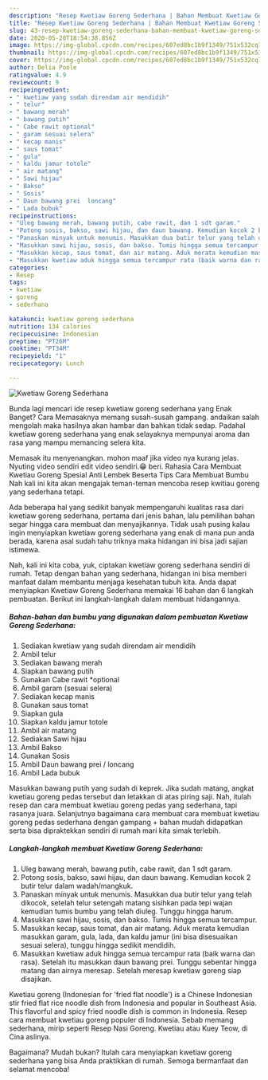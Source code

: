 ```yaml
---
description: "Resep Kwetiaw Goreng Sederhana | Bahan Membuat Kwetiaw Goreng Sederhana Yang Mudah Dan Praktis"
title: "Resep Kwetiaw Goreng Sederhana | Bahan Membuat Kwetiaw Goreng Sederhana Yang Mudah Dan Praktis"
slug: 43-resep-kwetiaw-goreng-sederhana-bahan-membuat-kwetiaw-goreng-sederhana-yang-mudah-dan-praktis
date: 2020-05-20T18:54:38.856Z
image: https://img-global.cpcdn.com/recipes/607ed8bc1b9f1349/751x532cq70/kwetiaw-goreng-sederhana-foto-resep-utama.jpg
thumbnail: https://img-global.cpcdn.com/recipes/607ed8bc1b9f1349/751x532cq70/kwetiaw-goreng-sederhana-foto-resep-utama.jpg
cover: https://img-global.cpcdn.com/recipes/607ed8bc1b9f1349/751x532cq70/kwetiaw-goreng-sederhana-foto-resep-utama.jpg
author: Delia Poole
ratingvalue: 4.9
reviewcount: 9
recipeingredient:
- " kwetiaw yang sudah direndam air mendidih"
- " telur"
- " bawang merah"
- " bawang putih"
- " Cabe rawit optional"
- " garam sesuai selera"
- " kecap manis"
- " saus tomat"
- " gula"
- " kaldu jamur totole"
- " air matang"
- " Sawi hijau"
- " Bakso"
- " Sosis"
- " Daun bawang prei  loncang"
- " Lada bubuk"
recipeinstructions:
- "Uleg bawang merah, bawang putih, cabe rawit, dan 1 sdt garam."
- "Potong sosis, bakso, sawi hijau, dan daun bawang. Kemudian kocok 2 butir telur dalam wadah/mangkuk."
- "Panaskan minyak untuk menumis. Masukkan dua butir telur yang telah dikocok, setelah telur setengah matang sisihkan pada tepi wajan kemudian tumis bumbu yang telah diuleg. Tunggu hingga harum."
- "Masukkan sawi hijau, sosis, dan bakso. Tumis hingga semua tercampur."
- "Masukkan kecap, saus tomat, dan air matang. Aduk merata kemudian masukkan garam, gula, lada, dan kaldu jamur (ini bisa disesuaikan sesuai selera), tunggu hingga sedikit mendidih."
- "Masukkan kwetiaw aduk hingga semua tercampur rata (baik warna dan rasa). Setelah itu masukkan daun bawang prei. Tunggu sebentar hingga matang dan airnya meresap. Setelah meresap kwetiaw goreng siap disajikan."
categories:
- Resep
tags:
- kwetiaw
- goreng
- sederhana

katakunci: kwetiaw goreng sederhana 
nutrition: 134 calories
recipecuisine: Indonesian
preptime: "PT26M"
cooktime: "PT34M"
recipeyield: "1"
recipecategory: Lunch

---
```



![Kwetiaw Goreng Sederhana](https://img-global.cpcdn.com/recipes/607ed8bc1b9f1349/751x532cq70/kwetiaw-goreng-sederhana-foto-resep-utama.jpg)

Bunda lagi mencari ide resep kwetiaw goreng sederhana yang Enak Banget? Cara Memasaknya memang susah-susah gampang. andaikan salah mengolah maka hasilnya akan hambar dan bahkan tidak sedap. Padahal kwetiaw goreng sederhana yang enak selayaknya mempunyai aroma dan rasa yang mampu memancing selera kita.

Memasak itu menyenangkan. mohon maaf jika video nya kurang jelas. Nyuting video sendiri edit video sendiri.😁 beri. Rahasia Cara Membuat Kwetiau Goreng Spesial Anti Lembek Beserta Tips Cara Membuat Bumbu Nah kali ini kita akan mengajak teman-teman mencoba resep kwitiau goreng yang sederhana tetapi.

Ada beberapa hal yang sedikit banyak mempengaruhi kualitas rasa dari kwetiaw goreng sederhana, pertama dari jenis bahan, lalu pemilihan bahan segar hingga cara membuat dan menyajikannya. Tidak usah pusing kalau ingin menyiapkan kwetiaw goreng sederhana yang enak di mana pun anda berada, karena asal sudah tahu triknya maka hidangan ini bisa jadi sajian istimewa.


Nah, kali ini kita coba, yuk, ciptakan kwetiaw goreng sederhana sendiri di rumah. Tetap dengan bahan yang sederhana, hidangan ini bisa memberi manfaat dalam membantu menjaga kesehatan tubuh kita. Anda dapat menyiapkan Kwetiaw Goreng Sederhana memakai 16 bahan dan 6 langkah pembuatan. Berikut ini langkah-langkah dalam membuat hidangannya.

<!--inarticleads1-->

##### Bahan-bahan dan bumbu yang digunakan dalam pembuatan Kwetiaw Goreng Sederhana:

1. Sediakan  kwetiaw yang sudah direndam air mendidih
1. Ambil  telur
1. Sediakan  bawang merah
1. Siapkan  bawang putih
1. Gunakan  Cabe rawit *optional
1. Ambil  garam (sesuai selera)
1. Sediakan  kecap manis
1. Gunakan  saus tomat
1. Siapkan  gula
1. Siapkan  kaldu jamur totole
1. Ambil  air matang
1. Sediakan  Sawi hijau
1. Ambil  Bakso
1. Gunakan  Sosis
1. Ambil  Daun bawang prei / loncang
1. Ambil  Lada bubuk


Masukkan bawang putih yang sudah di keprek. Jika sudah matang, angkat kwetiau goreng pedas tersebut dan letakkan di atas piring saji. Nah, itulah resep dan cara membuat kwetiau goreng pedas yang sederhana, tapi rasanya juara. Selanjutnya bagaimana cara membuat cara membuat kwetiau goreng pedas sederhana dengan gampang + bahan mudah didapatkan serta bisa dipraktekkan sendiri di rumah mari kita simak terlebih. 

<!--inarticleads2-->

##### Langkah-langkah membuat Kwetiaw Goreng Sederhana:

1. Uleg bawang merah, bawang putih, cabe rawit, dan 1 sdt garam.
1. Potong sosis, bakso, sawi hijau, dan daun bawang. Kemudian kocok 2 butir telur dalam wadah/mangkuk.
1. Panaskan minyak untuk menumis. Masukkan dua butir telur yang telah dikocok, setelah telur setengah matang sisihkan pada tepi wajan kemudian tumis bumbu yang telah diuleg. Tunggu hingga harum.
1. Masukkan sawi hijau, sosis, dan bakso. Tumis hingga semua tercampur.
1. Masukkan kecap, saus tomat, dan air matang. Aduk merata kemudian masukkan garam, gula, lada, dan kaldu jamur (ini bisa disesuaikan sesuai selera), tunggu hingga sedikit mendidih.
1. Masukkan kwetiaw aduk hingga semua tercampur rata (baik warna dan rasa). Setelah itu masukkan daun bawang prei. Tunggu sebentar hingga matang dan airnya meresap. Setelah meresap kwetiaw goreng siap disajikan.


Kwetiau goreng (Indonesian for &#39;fried flat noodle&#39;) is a Chinese Indonesian stir fried flat rice noodle dish from Indonesia and popular in Southeast Asia. This flavorful and spicy fried noodle dish is common in Indonesia. Resep cara membuat kwetiau goreng populer di Indonesia. Sebab memang sederhana, mirip seperti Resep Nasi Goreng. Kwetiau atau Kuey Teow, di Cina aslinya. 

Bagaimana? Mudah bukan? Itulah cara menyiapkan kwetiaw goreng sederhana yang bisa Anda praktikkan di rumah. Semoga bermanfaat dan selamat mencoba!

